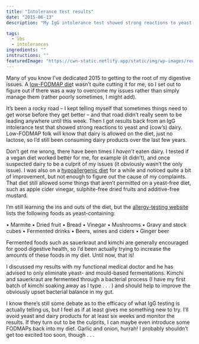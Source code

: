 ```yaml
---
title: "Intolerance test results"
date: "2015-06-13"
description: "My IgG intolerance test showed strong reactions to yeast and cow’s dairy. So what does that really mean?"

tags: 
  - ibs
  - intolerances
ingredients: ""
instructions: ""
featuredImage: "https://cwn-static.netlify.app/static/img/wp-images/red-light.jpg"
---
```


Many of you know I’ve dedicated 2015 to getting to the root of my digestive issues. A [low-FODMAP die](http://t.umblr.com/redirect?z=http%3A%2F%2Fshepherdworks.com.au%2Fdisease-information%2Flow-fodmap-diet&t=Y2I3NzE5Mzg5MmEzODUwNDVjODEwMGFlMTM1MzVkM2Y4MmI5ZDhmNCxENUptV2g1Nw%3D%3D&b=t%3AVOYglxJ9sBHW8BFVroDfxQ&p=http%3A%2F%2Fcookingwithnothing.com%2Fpost%2F121426407731%2Fintolerance-test-results&m=1)t wasn’t quite cutting it for me, so I set out to figure out if there was a way to overcome my issues rather than simply manage them (rather poorly sometimes, I might add).

It’s been a rocky road – I kept telling myself that sometimes things need to get worse before they get better – and that road didn’t really seem to be leading anywhere until this week. Then I got results back from an IgG intolerance test that showed strong reactions to yeast and (cow’s) dairy. Low-FODMAP folk will know that dairy is allowed on the diet, just no lactose, so I’d still been consuming dairy products over the last few years.

Don’t get me wrong, there have been times I _haven’t_ eaten dairy. I tested if a vegan diet worked better for me, for example (it didn’t), and once suspected dairy to be a culprit of my issues (it obviously wasn’t the only issue). I was also on a [hypoallergenic diet](http://t.umblr.com/redirect?z=http%3A%2F%2Fwww.hypoallergenicdiet.com%2F&t=NmU4Mzc5YThhZWMyZDkwMDA5OTViNmNhNDUxMGM0NjZhZGFkMDcwNSxENUptV2g1Nw%3D%3D&b=t%3AVOYglxJ9sBHW8BFVroDfxQ&p=http%3A%2F%2Fcookingwithnothing.com%2Fpost%2F121426407731%2Fintolerance-test-results&m=1) for a while and noticed quite a bit of improvement, but not enough to figure out the cause of my complaints. That diet still allowed some things that aren’t permitted on a yeast-free diet, such as apple cider vinegar, sulphite-free dried fruits and additive-free mustard.

I’m still learning the ins and outs of the diet, but the [allergy-testing website](http://t.umblr.com/redirect?z=http%3A%2F%2Fwww.yorktest.com%2Ffood-intolerance-advice%2Fproblem-foods%2Fyeast-intolerance%2F&t=ZWU0ZTNiNjZiMTNjYjQxZWM2YjkzOTNlMGNjNzJhNzZmN2EwNGVkMixENUptV2g1Nw%3D%3D&b=t%3AVOYglxJ9sBHW8BFVroDfxQ&p=http%3A%2F%2Fcookingwithnothing.com%2Fpost%2F121426407731%2Fintolerance-test-results&m=1) lists the following foods as yeast-containing:

• Marmite • Dried fruit • Bread • Vinegar • Mushrooms • Gravy and stock cubes • Fermented drinks • Beers, wines and ciders • Ginger beer

Fermented foods such as sauerkraut and kimchi are generally encouraged for good digestive health, so I’d been actually trying to increase the amounts of these foods in my diet. Until now, that is!

I discussed my results with my functional medical doctor and he has advised to only eliminate yeast- and mould-based fermentations. Kimchi and sauerkraut are fermented through a bacterial process (I have my first batch of kimchi soaking away as I type . . . ) and should help to improve the obviously upset bacterial balance in my gut.

I know there’s still some debate as to the efficacy of what IgG testing is actually telling us, but I feel as if at least gives me something new to try. I’ll avoid yeast and dairy products for at least six weeks and monitor the results. If they turn out to be the culprits, I can maybe even introduce some FODMAPs back into my diet. Garlic and onion, hurrah! I probably shouldn’t get too excited too soon, though . . .
